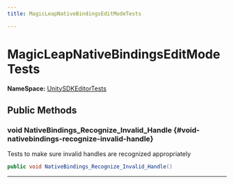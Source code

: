 ```yaml
---
title: MagicLeapNativeBindingsEditModeTests

---
```


# MagicLeapNativeBindingsEditModeTests



**NameSpace:** 
[UnitySDKEditorTests](/versioned_docs/version-14-Jun-2023/unity-api/api/UnitySDKEditorTests/UnitySDKEditorTests.md) 








## Public Methods

### void NativeBindings_Recognize_Invalid_Handle {#void-nativebindings-recognize-invalid-handle}

Tests to make sure invalid handles are recognized appropriately 

```csharp
public void NativeBindings_Recognize_Invalid_Handle()
```






-----------


